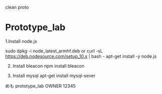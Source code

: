 clean proto
# Prototype_lab

1.Install node.js

sudo dpkg -i node_latest_armhf.deb
          or
curl -sL https://deb.nodesource.com/setup_10.x | bash -
apt-get install -y node.js


2. Install bleacon
npm install bleacon

3. Install mysql
apt-get install mysql-sever

めも
prototype_lab OWNER 12345

